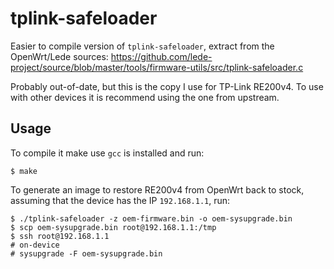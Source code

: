 # tplink-safeloader

Easier to compile version of `tplink-safeloader`, extract from the OpenWrt/Lede
sources: https://github.com/lede-project/source/blob/master/tools/firmware-utils/src/tplink-safeloader.c

Probably out-of-date, but this is the copy I use for TP-Link RE200v4. To use
with other devices it is recommend using the one from upstream.

## Usage

To compile it make use `gcc` is installed and run:

```
$ make
```

To generate an image to restore RE200v4 from OpenWrt back to stock, assuming
that the device has the IP `192.168.1.1`, run:

```
$ ./tplink-safeloader -z oem-firmware.bin -o oem-sysupgrade.bin
$ scp oem-sysupgrade.bin root@192.168.1.1:/tmp
$ ssh root@192.168.1.1
# on-device
# sysupgrade -F oem-sysupgrade.bin
```
